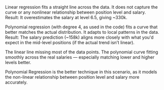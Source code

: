 Linear regression fits a straight line across the data. It does not capture the curve or any nonlinear relationship between position level and salary. Result: It overestimates the salary at level 6.5, giving ~330k.

Polynomial regression (with degree 4, as used in the code) fits a curve that better matches the actual distribution. It adapts to local patterns in the data. Result: The salary prediction (~158k) aligns more closely with what you'd expect in the mid-level positions (if the actual trend isn’t linear).

The linear line missing most of the data points. The polynomial curve fitting smoothly across the real salaries — especially matching lower and higher levels better.

Polynomial Regression is the better technique in this scenario, as it models the non-linear relationship between position level and salary more accurately.
